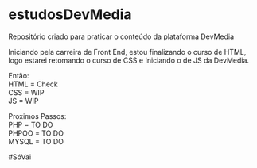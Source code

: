 # estudosDevMedia
Repositório criado para praticar o conteúdo da plataforma DevMedia

Iniciando pela carreira de Front End, estou finalizando o curso de HTML, logo estarei retomando o curso de CSS e Iniciando o de JS da DevMedia. 

Então: <br>
        HTML = Check <br>
        CSS = WIP <br>
        JS = WIP <br>

Proximos Passos: <br>
        PHP = TO DO <br>
        PHPOO = TO DO <br>
        MYSQL = TO DO <br>
        
#SóVai
        
